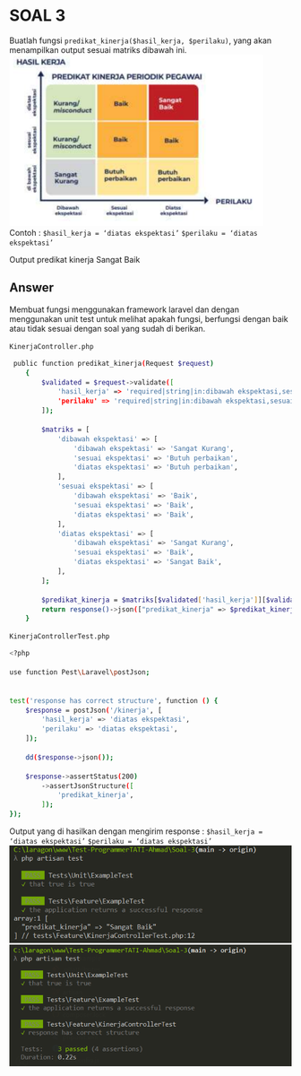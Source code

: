 # SOAL 3

Buatlah fungsi `predikat_kinerja($hasil_kerja, $perilaku)`, yang akan menampilkan output sesuai
matriks dibawah ini.
![matriks](./public/Soal-3/matriks-img.png)
Contoh :
`$hasil_kerja = ‘diatas ekspektasi’`
`$perilaku = ‘diatas ekspektasi’`

Output predikat kinerja Sangat Baik

## Answer

Membuat fungsi menggunakan framework laravel dan dengan menggunakan unit test untuk melihat apakah fungsi, berfungsi dengan baik atau tidak sesuai dengan soal yang sudah di berikan.

`KinerjaController.php`

```bash
 public function predikat_kinerja(Request $request)
    {
        $validated = $request->validate([
            'hasil_kerja' => 'required|string|in:dibawah ekspektasi,sesuai ekspektasi,diatas ekspektasi',
            'perilaku' => 'required|string|in:dibawah ekspektasi,sesuai ekspektasi,diatas ekspektasi',
        ]);

        $matriks = [
            'dibawah ekspektasi' => [
                'dibawah ekspektasi' => 'Sangat Kurang',
                'sesuai ekspektasi' => 'Butuh perbaikan',
                'diatas ekspektasi' => 'Butuh perbaikan',
            ],
            'sesuai ekspektasi' => [
                'dibawah ekspektasi' => 'Baik',
                'sesuai ekspektasi' => 'Baik',
                'diatas ekspektasi' => 'Baik',
            ],
            'diatas ekspektasi' => [
                'dibawah ekspektasi' => 'Sangat Kurang',
                'sesuai ekspektasi' => 'Baik',
                'diatas ekspektasi' => 'Sangat Baik',
            ],
        ];

        $predikat_kinerja = $matriks[$validated['hasil_kerja']][$validated['perilaku']];
        return response()->json(["predikat_kinerja" => $predikat_kinerja]);
    }
```

`KinerjaControllerTest.php`

```bash
<?php

use function Pest\Laravel\postJson;


test('response has correct structure', function () {
    $response = postJson('/kinerja', [
        'hasil_kerja' => 'diatas ekspektasi',
        'perilaku' => 'diatas ekspektasi',
    ]);

    dd($response->json());

    $response->assertStatus(200)
        ->assertJsonStructure([
            'predikat_kinerja',
        ]);
});
```

Output yang di hasilkan dengan mengirim response :
`$hasil_kerja = ‘diatas ekspektasi’`
`$perilaku = ‘diatas ekspektasi’`
![output](./public/Soal-3/output.png)
![output](./public/Soal-3/output-2.png)
